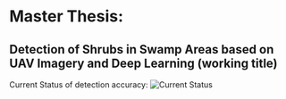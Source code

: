 # Master Thesis: 
## Detection of Shrubs in Swamp Areas based on UAV Imagery and Deep Learning (working title)


Current Status of detection accuracy:
![Current Status](https://drive.google.com/uc?export=view&id=1VFbdgakEnAauMSNZs1PKXUA9pLapWciV)
